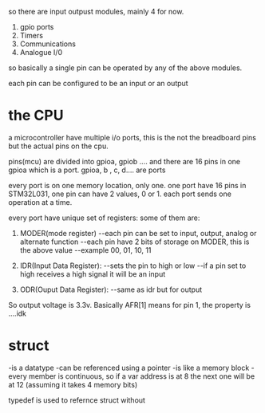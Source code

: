 so there are input outpust modules, mainly 4 for now.

1. gpio ports
2. Timers
3. Communications
3. Analogue I/0

so basically a single pin can be operated by any of the above modules.

each pin can be configured to be an input or an output


# the CPU
a microcontroller have multiple i/o ports, this is the not the breadboard pins but the actual pins on the cpu.

pins(mcu) are divided into gpioa, gpiob .... and there are 16 pins in one gpioa which is a port.
gpioa, b , c, d.... are ports

every port is on one memory location, only one.
one port have 16 pins in STM32L031, one pin can have 2 values, 0 or 1. each port sends one operation at a time.


every port have unique set of registers:
some of them are: 
1. MODER(mode register)
--each pin can be set to input, output, analog or alternate function
--each pin have 2 bits of storage on MODER, this is the above value
--example 00, 01, 10, 11

2. IDR(Input Data Register):
--sets the pin to high or low
--if a pin set to high receives a high signal it will be an input

3. ODR(Ouput Data Register):
--same as idr but for output

So output voltage is 3.3v.
Basically AFR[1] means for pin 1, the property is ....idk


# struct 
-is a datatype
-can be referenced using a pointer
-is like a memory block
-every member is continuous, so if a var address is at 8 the next one will be at 12 (assuming it takes 4 memory bits)

typedef is used to refernce struct without 


